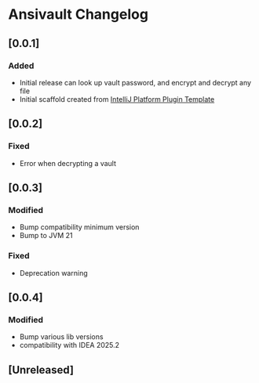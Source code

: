 <!-- Keep a Changelog guide -> https://keepachangelog.com -->

# Ansivault Changelog

## [0.0.1]
### Added
- Initial release can look up vault password, and encrypt and decrypt any file
- Initial scaffold created from [IntelliJ Platform Plugin Template](https://github.com/JetBrains/intellij-platform-plugin-template)

## [0.0.2]
### Fixed
- Error when decrypting a vault

## [0.0.3]
### Modified
- Bump compatibility minimum version
- Bump to JVM 21
### Fixed
- Deprecation warning

## [0.0.4]
### Modified
- Bump various lib versions
- compatibility with IDEA 2025.2

## [Unreleased]

